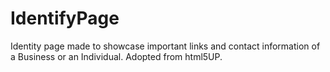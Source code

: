 # IdentifyPage
Identity page made to showcase important links and contact information of a Business or an Individual. Adopted from html5UP.
